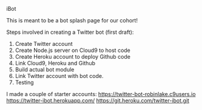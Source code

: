 iBot

This is meant to be a bot splash page for our cohort!

Steps involved in creating a Twitter bot (first draft):

1. Create Twitter account
2. Create Node.js server on Cloud9 to host code
3. Create Heroku account to deploy Github code
4. Link Cloud9, Heroku and Github
5. Build actual bot module
6. Link Twitter account with bot code. 
7. Testing

I made a couple of starter accounts: 
https://twitter-bot-robinlake.c9users.io
https://twitter-ibot.herokuapp.com/
https://git.heroku.com/twitter-ibot.git
